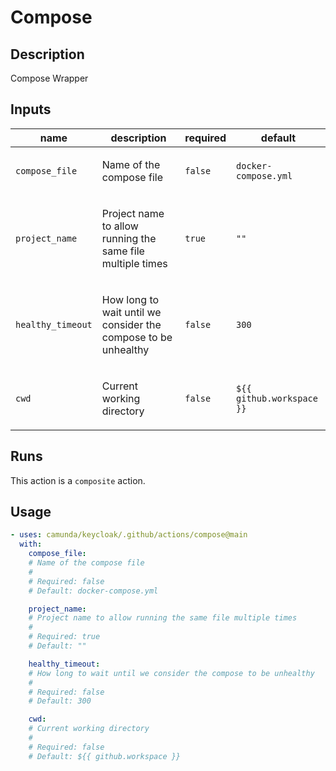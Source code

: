 # Compose

## Description

Compose Wrapper


## Inputs

| name | description | required | default |
| --- | --- | --- | --- |
| `compose_file` | <p>Name of the compose file</p> | `false` | `docker-compose.yml` |
| `project_name` | <p>Project name to allow running the same file multiple times</p> | `true` | `""` |
| `healthy_timeout` | <p>How long to wait until we consider the compose to be unhealthy</p> | `false` | `300` |
| `cwd` | <p>Current working directory</p> | `false` | `${{ github.workspace }}` |


## Runs

This action is a `composite` action.

## Usage

```yaml
- uses: camunda/keycloak/.github/actions/compose@main
  with:
    compose_file:
    # Name of the compose file
    #
    # Required: false
    # Default: docker-compose.yml

    project_name:
    # Project name to allow running the same file multiple times
    #
    # Required: true
    # Default: ""

    healthy_timeout:
    # How long to wait until we consider the compose to be unhealthy
    #
    # Required: false
    # Default: 300

    cwd:
    # Current working directory
    #
    # Required: false
    # Default: ${{ github.workspace }}
```
